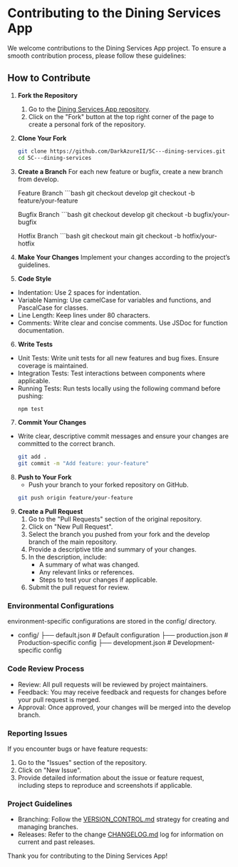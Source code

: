 # Contributing to the Dining Services App

We welcome contributions to the Dining Services App project. To ensure a smooth contribution process, please follow these guidelines:

## How to Contribute

1. **Fork the Repository**
    1. Go to the [Dining Services App repository](https://github.com/DarkAzureII/5C---dining-services).
    2. Click on the "Fork" button at the top right corner of the page to create a personal fork of the repository.

2. **Clone Your Fork**
   ```bash
   git clone https://github.com/DarkAzureII/5C---dining-services.git
   cd 5C---dining-services

3. **Create a Branch**
    For each new feature or bugfix, create a new branch from develop.

    Feature Branch
        ```bash
        git checkout develop
        git checkout -b feature/your-feature

    Bugfix Branch
        ```bash
        git checkout develop
        git checkout -b bugfix/your-bugfix

    Hotfix Branch
        ```bash
        git checkout main
        git checkout -b hotfix/your-hotfix


4. **Make Your Changes**
    Implement your changes according to the project’s guidelines.

5. **Code Style**
- Indentation: Use 2 spaces for indentation.
- Variable Naming: Use camelCase for variables and functions, and PascalCase for classes.
- Line Length: Keep lines under 80 characters.
- Comments: Write clear and concise comments. Use JSDoc for function documentation.

6. **Write Tests**
- Unit Tests: Write unit tests for all new features and bug fixes. Ensure coverage is maintained.
- Integration Tests: Test interactions between components where applicable.
- Running Tests: Run tests locally using the following command before pushing:
    ```bash
    npm test

7. **Commit Your Changes**
  - Write clear, descriptive commit messages and ensure your changes are committed to the correct branch.
    ```bash
    git add .
    git commit -m "Add feature: your-feature"

8. **Push to Your Fork**
   - Push your branch to your forked repository on GitHub.
    ```bash
    git push origin feature/your-feature

9. **Create a Pull Request**
    1. Go to the "Pull Requests" section of the original repository.
    2. Click on "New Pull Request".
    3. Select the branch you pushed from your fork and the develop branch of the main repository.
    4. Provide a descriptive title and summary of your changes.
    5. In the description, include:
        - A summary of what was changed.
        - Any relevant links or references.
        - Steps to test your changes if applicable.
    6. Submit the pull request for review.

### Environmental Configurations
environment-specific configurations are stored in the config/ directory.
- config/
├── default.json       # Default configuration
├── production.json    # Production-specific config
├── development.json   # Development-specific config

### Code Review Process
- Review: All pull requests will be reviewed by project maintainers.
- Feedback: You may receive feedback and requests for changes before your pull request is merged.
- Approval: Once approved, your changes will be merged into the develop branch.

### Reporting Issues
If you encounter bugs or have feature requests:

1. Go to the "Issues" section of the repository.
2. Click on "New Issue".
3. Provide detailed information about the issue or feature request, including steps to reproduce and screenshots if applicable.

### Project Guidelines
- Branching: Follow the [VERSION_CONTROL.md](VERSION_CONTROL.md) strategy for creating and managing branches.
- Releases: Refer to the change [CHANGELOG.md](CHANGELOG.md) log for information on current and past releases.

Thank you for contributing to the Dining Services App!

